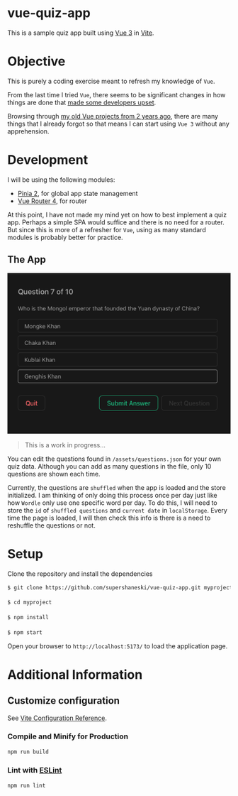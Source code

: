 # vue-quiz-app

This is a sample quiz app built using [Vue 3](https://vuejs.org/guide/introduction.html) in [Vite](https://vitejs.dev/guide/).


# Objective

This is purely a coding exercise meant to refresh my knowledge of `Vue`.

From the last time I tried `Vue`, there seems to be significant changes in how things are done that [made some developers upset](https://www.reddit.com/r/vuejs/comments/pmpmot/rant_how_vue_3_drove_me_away/).

Browsing through [my old Vue projects from 2 years ago](https://github.com/supershaneski?tab=repositories&q=vue&type=&language=&sort=), there are many things that I already forgot so that means I can start using `Vue 3` without any apprehension.


# Development

I will be using the following modules:

* [Pinia 2](https://pinia.vuejs.org/introduction.html), for global app state management
* [Vue Router 4](https://router.vuejs.org/installation.html), for router

At this point, I have not made my mind yet on how to best implement a quiz app.
Perhaps a simple SPA would suffice and there is no need for a router.
But since this is more of a refresher for `Vue`, using as many standard modules is probably better for practice.


## The App

![Quiz App](./docs/screenshot.png "Quiz App")

> This is a work in progress...


You can edit the questions found in `/assets/questions.json` for your own quiz data.
Although you can add as many questions in the file, only 10 questions are shown each time.

Currently, the questions are `shuffled` when the app is loaded and the store initialized.
I am thinking of only doing this process once per day just like how `Wordle` only use one specific word per day.
To do this, I will need to store the `id` of `shuffled questions` and `current date` in `localStorage`.
Every time the page is loaded, I will then check this info is there is a need to reshuffle the questions or not.


# Setup

Clone the repository and install the dependencies

```sh
$ git clone https://github.com/supershaneski/vue-quiz-app.git myproject

$ cd myproject

$ npm install

$ npm start
```

Open your browser to `http://localhost:5173/` to load the application page.


# Additional Information

## Customize configuration

See [Vite Configuration Reference](https://vitejs.dev/config/).

### Compile and Minify for Production

```sh
npm run build
```

### Lint with [ESLint](https://eslint.org/)

```sh
npm run lint
```
